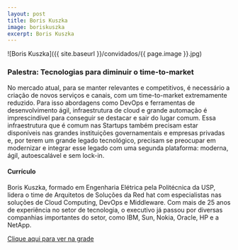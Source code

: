 ```yaml
---
layout: post
title: Boris Kuszka
image: boriskuszka
excerpt: Boris Kuszka
---
```

![Boris Kuszka]({{ site.baseurl }}/convidados/{{ page.image }}.jpg)


### Palestra: Tecnologias para diminuir o time-to-market

No mercado atual, para se manter relevantes e competitivos, é necessário a criação de novos serviços e canais, com um time-to-market extremamente reduzido. Para isso abordagens como DevOps e ferramentas de desenvolvimento ágil, infraestrutura de cloud e grande automação é imprescindível para conseguir se destacar e sair do lugar comum. Essa infraestrutura que é comum nas Startups também precisam estar disponíveis nas grandes instituições governamentais e empresas privadas e, por terem um grande legado tecnológico, precisam se preocupar em modernizar e integrar esse legado com uma segunda plataforma: moderna, ágil, autoescalável e sem lock-in.

#### Currículo
Boris Kuszka, formado em Engenharia Elétrica pela Politécnica da USP, lidera o time de Arquitetos de Soluções da Red hat com especialistas nas soluções de Cloud Computing, DevOps e Middleware. Com mais de 25 anos de experiência no setor de tecnologia, o executivo já passou por diversas companhias importantes do setor, como IBM, Sun, Nokia, Oracle, HP e a NetApp.

[Clique aqui para ver na grade](https://ftsl.websiteseguro.com/ftsl9/grade/detail.html?pid=271)

